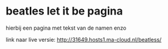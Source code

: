 # beatles let it be pagina

hierbij een pagina met tekst van de namen enzo

link naar live versie:
http://31649.hosts1.ma-cloud.nl/beatless/